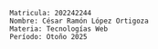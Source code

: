 	Matricula: 202242244
	Nombre: César Ramón López Ortigoza
	Materia: Tecnologías Web
	Período: Otoño 2025
